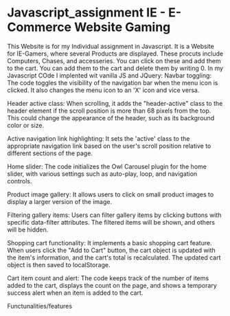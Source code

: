 # Javascript_assignment IE - E-Commerce Website Gaming

This Website is for my Individual assignment in Javascript. It is a Website for IE-Gamers, where several Products are displayed. These procuts include Computers, Chases, and accesseries. You can click on these and add them to the cart. You can add them to the cart and delete them by writing 0.
In my Javascript COde I implented wit vanilla JS and JQuery:
Navbar toggling: The code toggles the visibility of the navigation bar when the menu icon is clicked. It also changes the menu icon to an 'X' icon and vice versa.

Header active class: When scrolling, it adds the "header-active" class to the header element if the scroll position is more than 68 pixels from the top. This could change the appearance of the header, such as its background color or size.

Active navigation link highlighting: It sets the 'active' class to the appropriate navigation link based on the user's scroll position relative to different sections of the page.

Home slider: The code initializes the Owl Carousel plugin for the home slider, with various settings such as auto-play, loop, and navigation controls.

Product image gallery: It allows users to click on small product images to display a larger version of the image.

Filtering gallery items: Users can filter gallery items by clicking buttons with specific data-filter attributes. The filtered items will be shown, and others will be hidden.

Shopping cart functionality: It implements a basic shopping cart feature. When users click the "Add to Cart" button, the cart object is updated with the item's information, and the cart's total is recalculated. The updated cart object is then saved to localStorage.

Cart item count and alert: The code keeps track of the number of items added to the cart, displays the count on the page, and shows a temporary success alert when an item is added to the cart.

Functunalities/features
